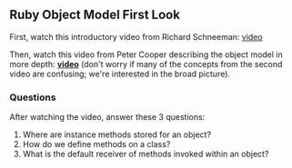 ## Ruby Object Model First Look

First, watch this introductory video from Richard Schneeman:
[video](https://www.youtube.com/watch?v=i4uiyWA8eFk)

Then, watch this video from Peter Cooper describing
the object model in more depth: **[video](https://www.youtube.com/watch?v=by5fFOBhtPQ)**
(don't worry if many of the concepts from the second video are confusing; we're interested
in the broad picture).

### Questions

After watching the video, answer these 3 questions:

1. Where are instance methods stored for an object?
2. How do we define methods on a class?
3. What is the default receiver of methods invoked within an object?
